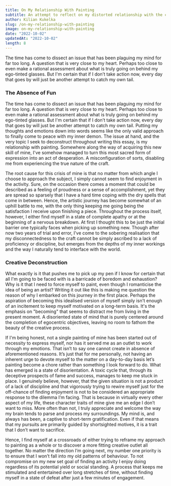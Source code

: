 ```yaml
---
title: On My Relationship With Painting
subtitle: An attempt to reflect on my distorted relationship with the craft I so deeply admire.
author: Kilian Kukelka
slug: /on-my-relationship-with-painting
image: on-my-relationship-with-painting
date: "2022-10-02"
updatedAt: "2022-10-02"
length: 8
---
```


The time has come to dissect an issue that has been plaguing my mind for far too long. A question that is very close to my heart. Perhaps too close to even make a rational assessment about what is truly going on behind my ego-tinted glasses. But I'm certain that if I don’t take action now, every day that goes by will just be another attempt to catch my own tail.

<!--more-->

### The Absence of Fun

The time has come to dissect an issue that has been plaguing my mind for far too long. A question that is very close to my heart. Perhaps too close to even make a rational assessment about what is truly going on behind my ego-tinted glasses. But I'm certain that if I don’t take action now, every day that goes by will just be another attempt to catch my own tail. Putting my thoughts and emotions down into words seems like the only valid approach to finally come to peace with my inner demon. The issue at hand, and the very topic I seek to deconstruct throughout writing this essay, is my relationship with painting. Somewhere along the way of acquiring this new skill of mine, I've somehow managed to turn this most sacred form of expression into an act of desperation. A misconfiguration of sorts, disabling me from experiencing the true nature of the craft.

The root cause for this crisis of mine is that no matter from which angle I choose to approach the subject, I simply cannot seem to find enjoyment in the activity. Sure, on the occasion there comes a moment that could be described as a feeling of proudness or a sense of accomplishment, yet they are spread so sparsely that I have a hard time coping with the dry spells that come in between. Hence, the artistic journey has become somewhat of an uphill battle to me, with the only thing keeping me going being the satisfaction I receive upon finishing a piece. Throughout the process itself, however, I either find myself in a state of complete apathy or at the beginning of a nervous breakdown. At first I thought this to be just the initial barrier one typically faces when picking up something new. Though after now two years of trial and error, I've come to the sobering realisation that my disconnectedness to the craft cannot be simply ascribed to a lack of proficiency or discipline, but emerges from the depths of my inner workings and the way I naturally tend to interface with the world.

### Creative Deconstruction

What exactly is it that pushes me to pick up my pen if I know for certain that all I'm going to be faced with is a barricade of boredom and exhaustion? Why is it that I need to force myself to paint, even though I romanticise the idea of being an artist? Writing it out like this is making me question the reason of why I embarked on this journey in the first place. Perhaps the aspiration of becoming this idealised version of myself simply isn't enough of an incitement to keep myself motivated on a long-term basis. It's the emphasis on "becoming" that seems to distract me from living in the present moment. A disoriented state of mind that is purely centered around the completion of egocentric objectives, leaving no room to fathom the beauty of the creative process.

If I'm being honest, not a single painting of mine has been started out of necessity to express myself, nor has it served me as an outlet to work through my emotions. That isn’t to say one cannot create in absence of aforementioned reasons. It’s just that for me personally, not having an inherent urge to devote myself to the matter on a day-to-day basis let’s painting become a chore rather than something I look forward to do. What has emerged is a state of disorientation. A toxic cycle that, through its deceptive prospects of fame and success, manages to keep me stuck in place. I genuinely believe, however, that the given situation is not a product of a lack of discipline and that vigorously trying to rewire myself just for the off-chance of finding enjoyment is not to be considered an appropriate response to the dilemma I’m facing. That is because in virtually every other aspect of my life, these character traits of mine give me an edge I don’t want to miss. More often than not, I truly appreciate and welcome the way my brain tends to parse and process my surroundings. My mind is, and always has been, a captive to short-term gratification. Even if that means that my pursuits are primarily guided by shortsighted motives, it is a trait that I don’t want to sacrifice.

Hence, I find myself at a crossroads of either trying to reframe my approach to painting as a whole or to discover a more fitting creative outlet all together. No matter the direction I’m going next, my number one priority is to ensure that I won’t fall into my old patterns of behaviour. To not compromise on my new set goal of finding an activity I enjoy doing regardless of its potential yield or social standing. A process that keeps me stimulated and entertained over long stretches of time, without finding myself in a state of defeat after just a few minutes of engagement.
